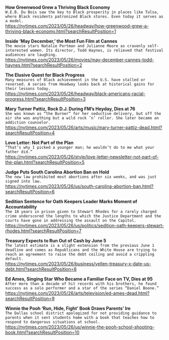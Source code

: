 **How Greenwood Grew a Thriving Black Economy**\
`W.E.B. Du Bois saw the key to Black prosperity in places like Tulsa, where Black residents patronized Black stores. Even today it serves as a model.`\
https://nytimes.com/2023/05/26/headway/how-greenwood-grew-a-thriving-black-economy.html?searchResultPosition=1

**Inside ‘May December,’ the Most Fun Film at Cannes**\
`The movie stars Natalie Portman and Julianne Moore as cravenly self-interested women. Its director, Todd Haynes, is relieved that festival audiences are laughing.`\
https://nytimes.com/2023/05/26/movies/may-december-cannes-todd-haynes.html?searchResultPosition=2

**The Elusive Quest for Black Progress**\
`Many measures of Black achievement in the U.S. have stalled or reversed. A series from Headway looks back at historical gains for their lessons today.`\
https://nytimes.com/2023/05/26/headway/black-americans-racial-progress.html?searchResultPosition=3

**Mary Turner Pattiz, Rock D.J. During FM’s Heyday, Dies at 76**\
`She was known as “the Burner” for her seductive delivery, but off the air she was anything but a wild rock ’n’ roller. She later became an addiction counselor.`\
https://nytimes.com/2023/05/26/arts/music/mary-turner-pattiz-dead.html?searchResultPosition=4

**Love Letter: Not Part of the Plan**\
`“That’s why I picked a younger man; he wouldn’t do to me what your father did.”`\
https://nytimes.com/2023/05/26/style/love-letter-newsletter-not-part-of-the-plan.html?searchResultPosition=5

**Judge Puts South Carolina Abortion Ban on Hold**\
`The new law prohibited most abortions after six weeks, and was just signed into law.`\
https://nytimes.com/2023/05/26/us/south-carolina-abortion-ban.html?searchResultPosition=6

**Sedition Sentence for Oath Keepers Leader Marks Moment of Accountability**\
`The 18 years in prison given to Stewart Rhodes for a rarely charged crime underscored the lengths to which the Justice Department and the courts have gone in addressing the assault on the Capitol.`\
https://nytimes.com/2023/05/26/us/politics/sedition-oath-keepers-stewart-rhodes.html?searchResultPosition=7

**Treasury Expects to Run Out of Cash by June 5**\
`The latest estimate is a slight extension from the previous June 1 deadline and comes as Republicans and the White House are trying to reach an agreement to raise the debt ceiling and avoid a crippling default.`\
https://nytimes.com/2023/05/26/business/yellen-treasury-x-date-us-debt.html?searchResultPosition=8

**Ed Ames, Singing Star Who Became a Familiar Face on TV, Dies at 95**\
`After more than a decade of hit records with his brothers, he found success as a solo performer and a star of the series “Daniel Boone.”`\
https://nytimes.com/2023/05/26/arts/television/ed-ames-dead.html?searchResultPosition=9

**Winnie the Pooh ‘Run, Hide, Fight’ Book Draws Parents’ Ire**\
`The Dallas school district apologized for not providing guidance to parents when it sent students home with a book that teaches how to respond to dangerous situations at school.`\
https://nytimes.com/2023/05/26/us/winnie-the-pooh-school-shooting-book.html?searchResultPosition=10

